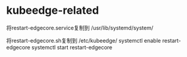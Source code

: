 # kubeedge-related
将restart-edgecore.service复制到
/usr/lib/systemd/system/

将restart-edgecore.sh复制到
/etc/kubeedge/
systemctl enable restart-edgecore
systemctl start restart-edgecore

